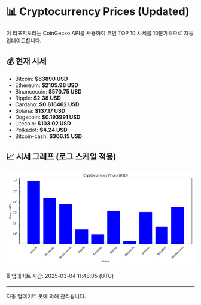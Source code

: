 
# 📊 Cryptocurrency Prices (Updated)

이 리포지토리는 CoinGecko API를 사용하여 코인 TOP 10 시세를 10분가격으로 자동 업데이트합니다.

## 💰 현재 시세
- Bitcoin: **$83890 USD**
- Ethereum: **$2105.98 USD**
- Binancecoin: **$570.75 USD**
- Ripple: **$2.38 USD**
- Cardano: **$0.816462 USD**
- Solana: **$137.17 USD**
- Dogecoin: **$0.193991 USD**
- Litecoin: **$103.02 USD**
- Polkadot: **$4.24 USD**
- Bitcoin-cash: **$306.15 USD**

## 📈 시세 그래프 (로그 스케일 적용)
![Crypto Prices](crypto_prices.png)

⏳ 업데이트 시간: 2025-03-04 11:48:05 (UTC)

---
자동 업데이트 봇에 의해 관리됩니다.
